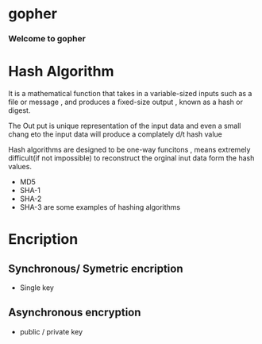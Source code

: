 # gopher
### Welcome to gopher 

# Hash Algorithm 
It is a mathematical function that takes in a variable-sized inputs such as a file or message , and produces a fixed-size output , known as a hash or digest. 

 The Out put is unique representation of the input data and even a small chang eto the input data will produce a complately d/t hash value 

Hash algorithms are designed to be one-way funcitons , means extremely difficult(if not impossible) to reconstruct the orginal inut data form the hash values. 

- MD5 
- SHA-1 
- SHA-2 
- SHA-3 are some examples of hashing algorithms 

# Encription 
## Synchronous/ Symetric encription
- Single key 
## Asynchronous encryption 
- public / private key 
